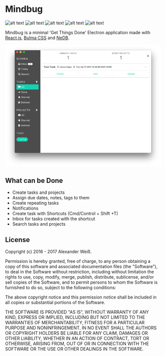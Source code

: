 # Mindbug
![alt text](https://img.shields.io/badge/Version-0.1.3a-yellow.svg "Program version")
![alt text](https://img.shields.io/badge/Electron-1.4.13-green.svg "Electron version")
![alt text](https://img.shields.io/badge/React-15.4.1-green.svg "React version")
![alt text](https://img.shields.io/badge/License-MIT-lightgrey.svg "License")
![alt text](https://img.shields.io/badge/Downloadable-No-red.svg "Downloadable")


Mindbug is a minimal 'Get Things Done' Electron application made with [React.js](https://facebook.github.io/react/), [Bulma CSS](http://bulma.io) and [NeDB](https://github.com/louischatriot/nedb).


![alt text](https://raw.githubusercontent.com/alexanderwe/Mindbug/master/README/current-state.png "Current application window")


## What can be Done
* Create tasks and projects
* Assign due dates, notes, tags to them
* Create repeating tasks
* Notifications
* Create task with Shortcuts (Cmd/Control + Shift +T)
* Inbox for tasks created with the shortcut
* Search tasks and projects

## License

Copyright (c) 2016 - 2017 Alexander Weiß.

Permission is hereby granted, free of charge, to any person obtaining a copy of this software and associated documentation files (the "Software"), to deal in the Software without restriction, including without limitation the rights to use, copy, modify, merge, publish, distribute, sublicense, and/or sell copies of the Software, and to permit persons to whom the Software is furnished to do so, subject to the following conditions:

The above copyright notice and this permission notice shall be included in all copies or substantial portions of the Software.

THE SOFTWARE IS PROVIDED "AS IS", WITHOUT WARRANTY OF ANY KIND, EXPRESS OR IMPLIED, INCLUDING BUT NOT LIMITED TO THE WARRANTIES OF MERCHANTABILITY, FITNESS FOR A PARTICULAR PURPOSE AND NONINFRINGEMENT. IN NO EVENT SHALL THE AUTHORS OR COPYRIGHT HOLDERS BE LIABLE FOR ANY CLAIM, DAMAGES OR OTHER LIABILITY, WHETHER IN AN ACTION OF CONTRACT, TORT OR OTHERWISE, ARISING FROM, OUT OF OR IN CONNECTION WITH THE SOFTWARE OR THE USE OR OTHER DEALINGS IN THE SOFTWARE.
